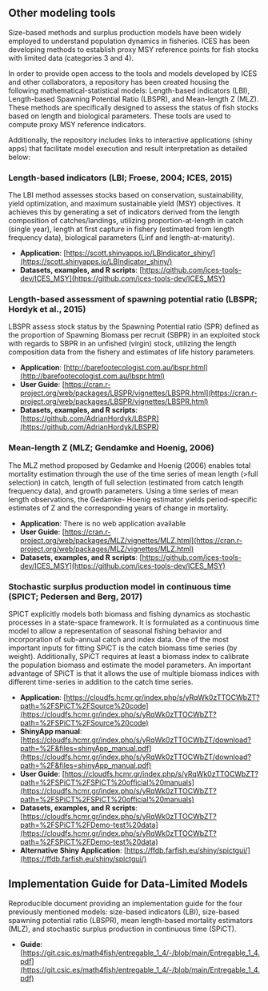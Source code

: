 <!---
Rebuild HTML with:
knitr::pandoc('other-models.md', 'html') ; fs::file_touch('ui.R')
-->

## Other modeling tools

Size-based methods and surplus production models have been widely employed to understand population dynamics in fisheries.
ICES has been developing methods to establish proxy MSY reference points for fish stocks with limited data (categories 3 and 4).

In order to provide open access to the tools and models developed by ICES and other collaborators, a repository has been created housing the following mathematical-statistical models: Length-based indicators (LBI), Length-based Spawning Potential Ratio (LBSPR), and Mean-length Z (MLZ).
These methods are specifically designed to assess the status of fish stocks based on length and biological parameters.
These tools are used to compute proxy MSY reference indicators.

Additionally, the repository includes links to interactive applications (shiny apps) that facilitate model execution and result interpretation as detailed below:

### Length-based indicators (LBI; Froese, 2004; ICES, 2015)

The LBI method assesses stocks based on conservation, sustainability, yield optimization, and maximum sustainable yield (MSY) objectives.
It achieves this by generating a set of indicators derived from the length composition of catches/landings,
utilizing proportion-at-length in catch (single year),
length at first capture in fishery (estimated from length frequency data),
biological parameters (Linf and length-at-maturity).

* **Application**: [https://scott.shinyapps.io/LBIndicator_shiny/](https://scott.shinyapps.io/LBIndicator_shiny/)
* **Datasets, examples, and R scripts**: [https://github.com/ices-tools-dev/ICES_MSY](https://github.com/ices-tools-dev/ICES_MSY)

### Length-based assessment of spawning potential ratio (LBSPR; Hordyk et al., 2015)

LBSPR assess stock status by the Spawning Potential ratio (SPR) defined as the proportion of Spawning Biomass per recruit (SBPR) in an exploited stock with regards to SBPR in an unfished (virgin) stock, utilizing the length composition data from the fishery and estimates of life history parameters.

* **Application**: [http://barefootecologist.com.au/lbspr.html](http://barefootecologist.com.au/lbspr.html)
* **User Guide**:  [https://cran.r-project.org/web/packages/LBSPR/vignettes/LBSPR.html](https://cran.r-project.org/web/packages/LBSPR/vignettes/LBSPR.html)
* **Datasets, examples, and R scripts**: [https://github.com/AdrianHordyk/LBSPR](https://github.com/AdrianHordyk/LBSPR)

### Mean-length Z (MLZ; Gendamke and Hoenig, 2006)

The MLZ method proposed by Gedamke and Hoenig (2006) enables total mortality estimation through the use of the time series of mean length (>full selection) in catch, length of full selection (estimated from catch length frequency data), and growth parameters.
Using a time series of mean length observations, the Gedamke- Hoenig estimator yields period-specific estimates of Z and the corresponding years of change in mortality.

* **Application**:  There is no web application available
* **User Guide**:  [https://cran.r-project.org/web/packages/MLZ/vignettes/MLZ.html](https://cran.r-project.org/web/packages/MLZ/vignettes/MLZ.html)
* **Datasets, examples, and R scripts**: [https://github.com/ices-tools-dev/ICES_MSY](https://github.com/ices-tools-dev/ICES_MSY)

### Stochastic surplus production model in continuous time (SPICT; Pedersen and Berg, 2017)

SPICT explicitly models both biomass and fishing dynamics as stochastic processes in a state-space framework.
It is formulated as a continuous time model to allow a representation of seasonal fishing behavior and incorporation of sub-annual catch and index data.
One of the most important inputs for fitting SPiCT is the catch biomass time series (by weight).
Additionally, SPiCT requires at least a biomass index to calibrate the population biomass and estimate the model parameters.
An important advantage of SPiCT is that it allows the use of multiple biomass indices with different time-series in addition to the catch time series.

* **Application**: [https://cloudfs.hcmr.gr/index.php/s/yRqWk0zTTOCWbZT?path=%2FSPiCT%2FSource%20code](https://cloudfs.hcmr.gr/index.php/s/yRqWk0zTTOCWbZT?path=%2FSPiCT%2FSource%20code)
* **ShinyApp manual**: [https://cloudfs.hcmr.gr/index.php/s/yRqWk0zTTOCWbZT/download?path=%2F&files=shinyApp_manual.pdf](https://cloudfs.hcmr.gr/index.php/s/yRqWk0zTTOCWbZT/download?path=%2F&files=shinyApp_manual.pdf)
* **User Guide**: [https://cloudfs.hcmr.gr/index.php/s/yRqWk0zTTOCWbZT?path=%2FSPiCT%2FSPiCT%20official%20manuals](https://cloudfs.hcmr.gr/index.php/s/yRqWk0zTTOCWbZT?path=%2FSPiCT%2FSPiCT%20official%20manuals)
* **Datasets, examples, and R scripts**: [https://cloudfs.hcmr.gr/index.php/s/yRqWk0zTTOCWbZT?path=%2FSPiCT%2FDemo-test%20data](https://cloudfs.hcmr.gr/index.php/s/yRqWk0zTTOCWbZT?path=%2FSPiCT%2FDemo-test%20data)
* **Alternative Shiny Application**: [https://ffdb.farfish.eu/shiny/spictgui/](https://ffdb.farfish.eu/shiny/spictgui/)

## Implementation Guide for Data-Limited Models 

Reproducible document providing an implementation guide for the four previously mentioned models:
size-based indicators (LBI),
size-based spawning potential ratio (LBSPR),
mean length-based mortality estimators (MLZ),
and stochastic surplus production in continuous time (SPiCT).

* **Guide**: [https://git.csic.es/math4fish/entregable_1_4/-/blob/main/Entregable_1_4.pdf](https://git.csic.es/math4fish/entregable_1_4/-/blob/main/Entregable_1_4.pdf)
